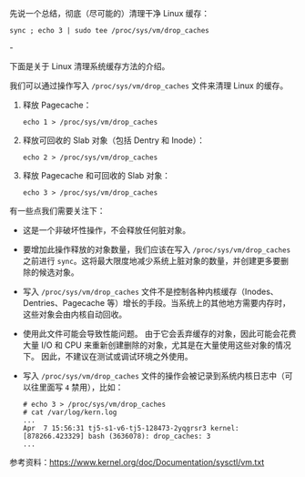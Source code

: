 

先说一个总结，彻底（尽可能的）清理干净 Linux 缓存：

```shell
sync ; echo 3 | sudo tee /proc/sys/vm/drop_caches
```

\-

下面是关于 Linux 清理系统缓存方法的介绍。

我们可以通过操作写入 `/proc/sys/vm/drop_caches` 文件来清理 Linux 的缓存。

1. 释放 Pagecache：

   ```shell
   echo 1 > /proc/sys/vm/drop_caches
   ```

2. 释放可回收的 Slab 对象（包括 Dentry 和 Inode）：

   ```shell
   echo 2 > /proc/sys/vm/drop_caches
   ```

3. 释放 Pagecache 和可回收的 Slab 对象：

   ```shell
   echo 3 > /proc/sys/vm/drop_caches
   ```



有一些点我们需要关注下：

* 这是一个非破坏性操作，不会释放任何脏对象。

* 要增加此操作释放的对象数量，我们应该在写入 `/proc/sys/vm/drop_caches` 之前进行 `sync`。这将最大限度地减少系统上脏对象的数量，并创建更多要删除的候选对象。

* 写入 `/proc/sys/vm/drop_caches` 文件不是控制各种内核缓存（Inodes、Dentries、Pagecache 等）增长的手段。当系统上的其他地方需要内存时，这些对象会由内核自动回收。

* 使用此文件可能会导致性能问题。 由于它会丢弃缓存的对象，因此可能会花费大量 I/O 和 CPU 来重新创建删除的对象，尤其是在大量使用这些对象的情况下。 因此，不建议在测试或调试环境之外使用。

* 写入 `/proc/sys/vm/drop_caches` 文件的操作会被记录到系统内核日志中（可以往里面写 `4` 禁用），比如：

  ```shell
  # echo 3 > /proc/sys/vm/drop_caches
  # cat /var/log/kern.log
  ...
  Apr  7 15:56:31 tj5-s1-v6-tj5-128473-2yqgrsr3 kernel: [878266.423329] bash (3636078): drop_caches: 3
  ...
  ```




参考资料：https://www.kernel.org/doc/Documentation/sysctl/vm.txt


